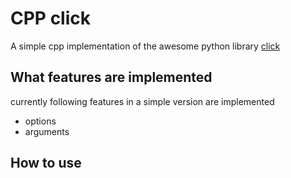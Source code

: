 # CPP click
A simple cpp implementation of the awesome python library [click](https://palletsprojects.com/p/click/)

## What features are implemented
currently following features in a simple version are implemented
- options
- arguments

## How to use
```c++

```
